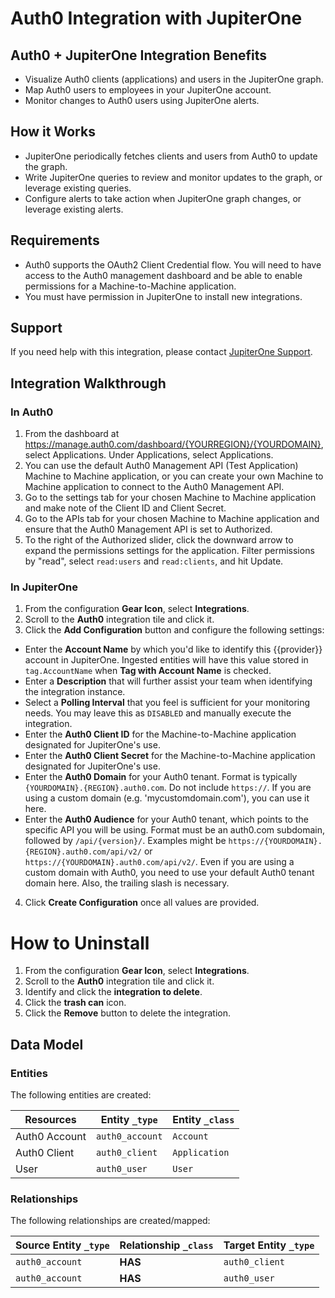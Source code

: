 # Auth0 Integration with JupiterOne

## Auth0 + JupiterOne Integration Benefits

- Visualize Auth0 clients (applications) and users in the JupiterOne graph.
- Map Auth0 users to employees in your JupiterOne account.
- Monitor changes to Auth0 users using JupiterOne alerts.

## How it Works

- JupiterOne periodically fetches clients and users from Auth0 to update the graph.
- Write JupiterOne queries to review and monitor updates to the graph, or leverage existing queries.
- Configure alerts to take action when JupiterOne graph changes, or leverage existing alerts.

## Requirements

- Auth0 supports the OAuth2 Client Credential flow. You will need to have access
  to the Auth0 management dashboard and be able to enable permissions for a
  Machine-to-Machine application.
- You must have permission in JupiterOne to install new integrations.

## Support

If you need help with this integration, please contact
[JupiterOne Support](https://community.askj1.com).

## Integration Walkthrough

### In Auth0

1. From the dashboard at
   https://manage.auth0.com/dashboard/{YOURREGION}/{YOURDOMAIN}, select
   Applications. Under Applications, select Applications.
2. You can use the default Auth0 Management API (Test Application) Machine to
   Machine application, or you can create your own Machine to Machine
   application to connect to the Auth0 Management API.
3. Go to the settings tab for your chosen Machine to Machine application and
   make note of the Client ID and Client Secret.
4. Go to the APIs tab for your chosen Machine to Machine application and ensure
   that the Auth0 Management API is set to Authorized.
5. To the right of the Authorized slider, click the downward arrow to expand the
   permissions settings for the application. Filter permissions by "read",
   select `read:users` and `read:clients`, and hit Update.

### In JupiterOne

1. From the configuration **Gear Icon**, select **Integrations**.
2. Scroll to the **Auth0** integration tile and click it.
3. Click the **Add Configuration** button and configure the following settings:

- Enter the **Account Name** by which you'd like to identify this {{provider}}
  account in JupiterOne. Ingested entities will have this value stored in
  `tag.AccountName` when **Tag with Account Name** is checked.
- Enter a **Description** that will further assist your team when identifying
  the integration instance.
- Select a **Polling Interval** that you feel is sufficient for your monitoring
  needs. You may leave this as `DISABLED` and manually execute the integration.
- Enter the **Auth0 Client ID** for the Machine-to-Machine application
  designated for JupiterOne's use.
- Enter the **Auth0 Client Secret** for the Machine-to-Machine application
  designated for JupiterOne's use.
- Enter the **Auth0 Domain** for your Auth0 tenant. Format is typically
  `{YOURDOMAIN}.{REGION}.auth0.com`. Do not include `https://`. If you are using
  a custom domain (e.g. 'mycustomdomain.com'), you can use it here.
- Enter the **Auth0 Audience** for your Auth0 tenant, which points to the
  specific API you will be using. Format must be an auth0.com subdomain,
  followed by `/api/{version}/`. Examples might be
  `https://{YOURDOMAIN}.{REGION}.auth0.com/api/v2/` or
  `https://{YOURDOMAIN}.auth0.com/api/v2/`. Even if you are using a custom
  domain with Auth0, you need to use your default Auth0 tenant domain here.
  Also, the trailing slash is necessary.

4. Click **Create Configuration** once all values are provided.

# How to Uninstall

1. From the configuration **Gear Icon**, select **Integrations**.
2. Scroll to the **Auth0** integration tile and click it.
3. Identify and click the **integration to delete**.
4. Click the **trash can** icon.
5. Click the **Remove** button to delete the integration.

<!-- {J1_DOCUMENTATION_MARKER_START} -->
<!--
********************************************************************************
NOTE: ALL OF THE FOLLOWING DOCUMENTATION IS GENERATED USING THE
"j1-integration document" COMMAND. DO NOT EDIT BY HAND! PLEASE SEE THE DEVELOPER
DOCUMENTATION FOR USAGE INFORMATION:

https://github.com/JupiterOne/sdk/blob/main/docs/integrations/development.md
********************************************************************************
-->

## Data Model

### Entities

The following entities are created:

| Resources     | Entity `_type`  | Entity `_class` |
| ------------- | --------------- | --------------- |
| Auth0 Account | `auth0_account` | `Account`       |
| Auth0 Client  | `auth0_client`  | `Application`   |
| User          | `auth0_user`    | `User`          |

### Relationships

The following relationships are created/mapped:

| Source Entity `_type` | Relationship `_class` | Target Entity `_type` |
| --------------------- | --------------------- | --------------------- |
| `auth0_account`       | **HAS**               | `auth0_client`        |
| `auth0_account`       | **HAS**               | `auth0_user`          |

<!--
********************************************************************************
END OF GENERATED DOCUMENTATION AFTER BELOW MARKER
********************************************************************************
-->
<!-- {J1_DOCUMENTATION_MARKER_END} -->
